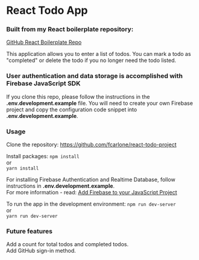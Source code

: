 # React Todo App

### Built from my React boilerplate repository:
[GitHub React Boilerplate Repo](https://github.com/fcarlone/react-boilerplate "GitHub Repo")

This application allows you to enter a list of todos.  You can mark a todo as "completed" or delete the todo if you no longer need the todo listed.

### User authentication and data storage is accomplished with Firebase JavaScript SDK
If you clone this repo, please follow the instructions in the **.env.development.example** file.
You will need to create your own Firebase project and copy the configuration code snippet into **.env.development.example**.

### Usage
Clone the repository: <https://github.com/fcarlone/react-todo-project>

Install packages: 
`npm install`  
or  
`yarn install`  

For installing Firebase Authentication and Realtime Database, follow instructions in **.env.development.example**.  
For more information - read: [Add Firebase to your JavaScript Project](https://firebase.google.com/docs/web/setup?authuser=0)

To run the app in the development environment:
`npm run dev-server`  
or  
`yarn run dev-server`  

### Future features
Add a count for total todos and completed todos.  
Add GitHub sign-in method.

